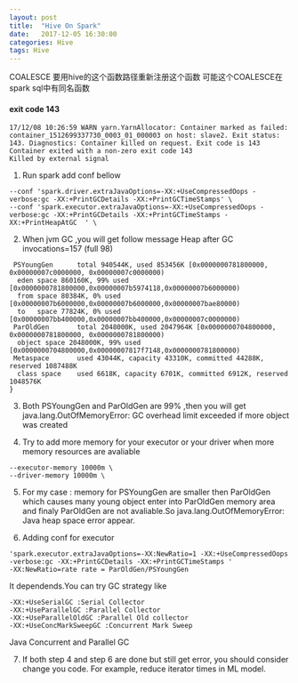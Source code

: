 ```yaml
---
layout: post
title:  "Hive On Spark"
date:   2017-12-05 16:30:00
categories: Hive
tags: Hive
---
```


COALESCE
要用hive的这个函数路径重新注册这个函数
可能这个COALESCE在spark sql中有同名函数

#### exit code 143
``` shell
17/12/08 10:26:59 WARN yarn.YarnAllocator: Container marked as failed: container_1512699337730_0003_01_000003 on host: slave2. Exit status: 143. Diagnostics: Container killed on request. Exit code is 143
Container exited with a non-zero exit code 143
Killed by external signal
```




1. Run spark add conf bellow
``` shell
--conf 'spark.driver.extraJavaOptions=-XX:+UseCompressedOops -verbose:gc -XX:+PrintGCDetails -XX:+PrintGCTimeStamps' \
--conf 'spark.executor.extraJavaOptions=-XX:+UseCompressedOops -verbose:gc -XX:+PrintGCDetails -XX:+PrintGCTimeStamps -XX:+PrintHeapAtGC  ' \
```

2. When jvm GC ,you will get follow message
Heap after GC invocations=157 (full 98)
``` shell
 PSYoungGen      total 940544K, used 853456K [0x0000000781800000, 0x00000007c0000000, 0x00000007c0000000)
  eden space 860160K, 99% used [0x0000000781800000,0x00000007b5974118,0x00000007b6000000)
  from space 80384K, 0% used [0x00000007b6000000,0x00000007b6000000,0x00000007bae80000)
  to   space 77824K, 0% used [0x00000007bb400000,0x00000007bb400000,0x00000007c0000000)
 ParOldGen       total 2048000K, used 2047964K [0x0000000704800000, 0x0000000781800000, 0x0000000781800000)
  object space 2048000K, 99% used [0x0000000704800000,0x00000007817f7148,0x0000000781800000)
 Metaspace       used 43044K, capacity 43310K, committed 44288K, reserved 1087488K
  class space    used 6618K, capacity 6701K, committed 6912K, reserved 1048576K  
}
```

3. Both PSYoungGen and ParOldGen are 99% ,then you will get java.lang.OutOfMemoryError: GC overhead limit exceeded if more object was created

4. Try to add more memory for your executor or your driver when more memory resources are avaliable
``` shell
--executor-memory 10000m \
--driver-memory 10000m \
```

5. For my case : memory for PSYoungGen are smaller then ParOldGen which causes many young object enter into ParOldGen memory area and finaly ParOldGen are not avaliable.So java.lang.OutOfMemoryError: Java heap space error appear.

6. Adding conf for executor
``` shell
'spark.executor.extraJavaOptions=-XX:NewRatio=1 -XX:+UseCompressedOops -verbose:gc -XX:+PrintGCDetails -XX:+PrintGCTimeStamps '
-XX:NewRatio=rate rate = ParOldGen/PSYoungGen
```
It dependends.You can try GC strategy like
``` shell
-XX:+UseSerialGC :Serial Collector
-XX:+UseParallelGC :Parallel Collector
-XX:+UseParallelOldGC :Parallel Old collector
-XX:+UseConcMarkSweepGC :Concurrent Mark Sweep
```
Java Concurrent and Parallel GC

7. If both step 4 and step 6 are done but still get error, you should consider change you code. For example, reduce iterator times in ML model.
